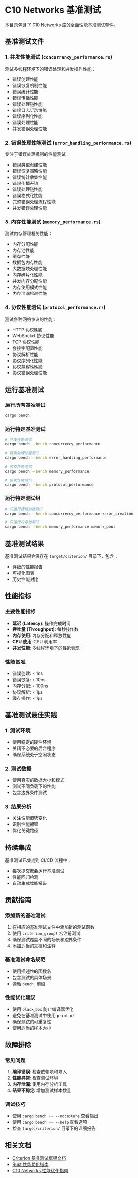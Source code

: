 # C10 Networks 基准测试

本目录包含了 C10 Networks 库的全面性能基准测试套件。

## 基准测试文件

### 1. 并发性能测试 (`concurrency_performance.rs`)

测试多线程环境下的错误处理和并发操作性能：

- 错误创建性能
- 错误恢复机制性能
- 错误统计性能
- 错误传播性能
- 错误处理链性能
- 错误日志记录性能
- 错误序列化性能
- 错误处理性能
- 并发错误处理性能

### 2. 错误处理性能测试 (`error_handling_performance.rs`)

专注于错误处理机制的性能测试：

- 错误类型创建性能
- 错误恢复策略性能
- 错误统计收集性能
- 错误传播开销
- 错误处理链性能
- 错误格式化性能
- 完整错误处理流程性能
- 并发错误处理性能

### 3. 内存性能测试 (`memory_performance.rs`)

测试内存管理相关性能：

- 内存分配性能
- 内存池性能
- 缓存性能
- 数据包内存性能
- 大数据块处理性能
- 内存碎片化性能
- 并发内存分配性能
- 内存使用模式性能
- 内存泄漏检测性能

### 4. 协议性能测试 (`protocol_performance.rs`)

测试各种网络协议的性能：

- HTTP 协议性能
- WebSocket 协议性能
- TCP 协议性能
- 套接字配置性能
- 协议解析性能
- 协议序列化性能
- 协议兼容性性能
- 协议错误处理性能

## 运行基准测试

### 运行所有基准测试

```bash
cargo bench
```

### 运行特定基准测试

```bash
# 并发性能测试
cargo bench --bench concurrency_performance

# 错误处理性能测试
cargo bench --bench error_handling_performance

# 内存性能测试
cargo bench --bench memory_performance

# 协议性能测试
cargo bench --bench protocol_performance
```

### 运行特定测试组

```bash
# 只运行错误创建测试
cargo bench --bench concurrency_performance error_creation

# 只运行内存池测试
cargo bench --bench memory_performance memory_pool
```

## 基准测试结果

基准测试结果会保存在 `target/criterion/` 目录下，包含：

- 详细的性能报告
- 可视化图表
- 历史性能对比

## 性能指标

### 主要性能指标

- **延迟 (Latency)**: 操作完成时间
- **吞吐量 (Throughput)**: 每秒操作数
- **内存使用**: 内存分配和释放性能
- **CPU 使用**: CPU 利用率
- **并发性能**: 多线程环境下的性能表现

### 性能基准

- 错误创建: < 1ns
- 错误恢复: < 10ns
- 内存分配: < 100ns
- 协议解析: < 1μs
- 缓存操作: < 1μs

## 基准测试最佳实践

### 1. 测试环境

- 使用稳定的硬件环境
- 关闭不必要的后台程序
- 确保系统处于空闲状态

### 2. 测试数据

- 使用真实的数据大小和模式
- 测试不同负载下的性能
- 包含边界条件测试

### 3. 结果分析

- 关注性能趋势变化
- 识别性能瓶颈
- 优化关键路径

## 持续集成

基准测试已集成到 CI/CD 流程中：

- 每次提交都会运行基准测试
- 性能回归检测
- 自动生成性能报告

## 贡献指南

### 添加新的基准测试

1. 在相应的基准测试文件中添加新的测试函数
2. 使用 `criterion_group!` 宏注册测试
3. 确保测试覆盖不同的场景和边界条件
4. 添加适当的文档和注释

### 基准测试命名规范

- 使用描述性的函数名
- 包含测试的具体场景
- 遵循 `bench_` 前缀

### 性能优化建议

- 使用 `black_box` 防止编译器优化
- 避免在基准测试中使用 `println!`
- 确保测试的可重复性
- 使用适当的样本大小

## 故障排除

### 常见问题

1. **编译错误**: 检查依赖项和导入
2. **性能异常**: 检查测试环境
3. **内存泄漏**: 使用内存分析工具
4. **结果不稳定**: 增加测试样本数量

### 调试技巧

- 使用 `cargo bench -- --nocapture` 查看输出
- 使用 `cargo bench -- --help` 查看选项
- 检查 `target/criterion/` 目录下的详细报告

## 相关文档

- [Criterion 基准测试框架文档](https://docs.rs/criterion/)
- [Rust 性能优化指南](https://doc.rust-lang.org/book/ch13-00-functional-features.html)
- [C10 Networks 性能优化指南](../docs/PERFORMANCE_OPTIMIZATION_GUIDE.md)
